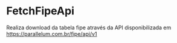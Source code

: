 # FetchFipeApi
Realiza download da tabela fipe através da API disponibilizada em https://parallelum.com.br/fipe/api/v1
